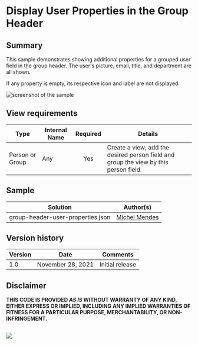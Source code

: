 # Display User Properties in the Group Header

## Summary
This sample demonstrates showing additional properties for a grouped user field in the group header. The user's picture, email, title, and department are all shown.

If any property is empty, its respective icon and label are not displayed.

![screenshot of the sample](./assets/screenshot.png)

## View requirements

|Type |Internal Name|Required|Details|
|---|---|:---:|---|
|Person or Group|Any|Yes|Create a view, add the desired person field and group the view by this person field.

## Sample

Solution|Author(s)
--------|---------
group-header-user-properties.json | [Michel Mendes](https://github.com/michelcarlo)

## Version history

Version |Date          |Comments
--------|--------------|--------------------------------
1.0     |November 28, 2021 |Initial release

## Disclaimer
**THIS CODE IS PROVIDED *AS IS* WITHOUT WARRANTY OF ANY KIND, EITHER EXPRESS OR IMPLIED, INCLUDING ANY IMPLIED WARRANTIES OF FITNESS FOR A PARTICULAR PURPOSE, MERCHANTABILITY, OR NON-INFRINGEMENT.**
##

<img src="https://pnptelemetry.azurewebsites.net/list-formatting/view-samples/group-header-user-properties" />
